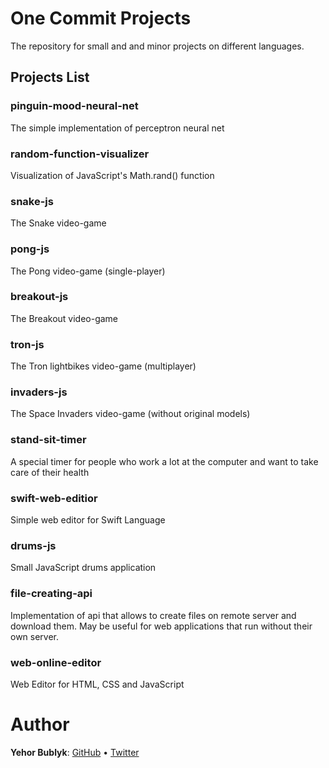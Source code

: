 # One Commit Projects
The repository for small and and minor projects on different languages.

## Projects List

### pinguin-mood-neural-net
The simple implementation of perceptron neural net

### random-function-visualizer
Visualization of JavaScript's Math.rand() function

### snake-js
The Snake video-game

### pong-js
The Pong video-game (single-player)

### breakout-js
The Breakout video-game

### tron-js
The Tron lightbikes video-game (multiplayer)

### invaders-js
The Space Invaders video-game (without original models)

### stand-sit-timer
A special timer for people who work a lot at the computer and want to take care of their health

### swift-web-editior
Simple web editor for Swift Language

### drums-js
Small JavaScript drums application

### file-creating-api
Implementation of api that allows to create files on remote server and download them.
May be useful for web applications that run without their own server.

### web-online-editor
Web Editor for HTML, CSS and JavaScript

# Author

**Yehor Bublyk**: [GitHub](https://github.com/yehorbk) • [Twitter](https://twitter.com/yehorbk)
